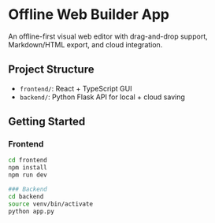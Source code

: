# Offline Web Builder App

An offline-first visual web editor with drag-and-drop support, Markdown/HTML export, and cloud integration.

## Project Structure

- `frontend/`: React + TypeScript GUI
- `backend/`: Python Flask API for local + cloud saving

## Getting Started

### Frontend
```bash
cd frontend
npm install
npm run dev

### Backend
cd backend
source venv/bin/activate
python app.py
